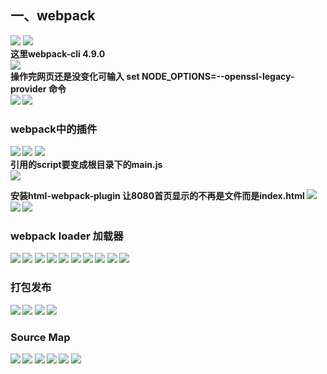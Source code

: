 ## 一、webpack
![](./noteImg/1.jpg)
![](./noteImg/2.jpg)<br>
<b>这里webpack-cli 4.9.0<br>
![](./noteImg/3.jpg)<br>
<b>操作完网页还是没变化可输入 set NODE_OPTIONS=--openssl-legacy-provider 命令</b><br>
![](./noteImg/4.jpg)
![](./noteImg/5.jpg)
### webpack中的插件
![](./noteImg/6.jpg)
![](./noteImg/7.jpg)
![](./noteImg/8.jpg)<br>
<b>引用的script要变成根目录下的main.js<br>
![](./noteImg/9.jpg)

安装html-webpack-plugin 让8080首页显示的不再是文件而是index.html
![](./noteImg/10.jpg)
![](./noteImg/11.jpg)
![](./noteImg/12.jpg)
### webpack loader 加载器
![](./noteImg/13.jpg)
![](./noteImg/14.jpg)
![](./noteImg/15.jpg)
![](./noteImg/16.jpg)
![](./noteImg/17.jpg)
![](./noteImg/18.jpg)
![](./noteImg/19.jpg)
![](./noteImg/20.jpg)
![](./noteImg/21.jpg)
![](./noteImg/22.jpg)
### 打包发布
![](./noteImg/23.jpg)
![](./noteImg/24.jpg)
![](./noteImg/25.jpg)
![](./noteImg/26.jpg)
### Source Map
![](./noteImg/27.jpg)
![](./noteImg/28.jpg)
![](./noteImg/29.jpg)
![](./noteImg/30.jpg)
![](./noteImg/31.jpg)
![](./noteImg/32.jpg)


